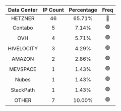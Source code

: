 | Data Center | IP Count | Percentage | Freq |
|:------------:|:--------:|:-----------:|:-----:|
| HETZNER | 46 | 65.71% | 🔴 |
| Contabo | 5 | 7.14% | 🟢 |
| OVH | 4 | 5.71% | 🟢 |
| HIVELOCITY | 3 | 4.29% | 🟢 |
| AMAZON | 2 | 2.86% | 🟢 |
| MEVSPACE | 1 | 1.43% | 🟢 |
| Nubes | 1 | 1.43% | 🟢 |
| StackPath | 1 | 1.43% | 🟢 |
| OTHER | 7 | 10.00% | 🟢 |